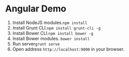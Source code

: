 # Angular Demo
1. Install NodeJS modules.`npm install`
2. Install Grunt CLI.`npm install grunt-cli -g`
3. Install Bower CLI.`npm install bower -g`
4. Install Bower modules. `bower install`
5. Run server`grunt serve`
6. Open address `http://localhost:9000` in your browser.